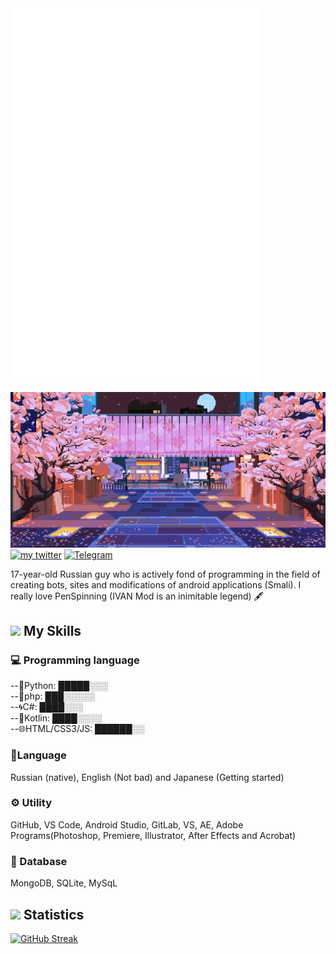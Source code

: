 <img align="center" src="/github-metrics.svg" alt="Metrics" width="400">


![](landscape-city.gif)  
[![my twitter](https://img.shields.io/badge/Twitter-PenIdze__-ff69b4?style=flat-square&logo=twitter&logoColor=ff69b4)](https://twitter.com/PenIdze_) [![Telegram](https://img.shields.io/badge/Blog-dwhat__Team-ff69b4?style=flat-square&logo=telegram&logoColor=ff69b4)](https://t.me/dwhat_team)

17-year-old Russian guy who is actively fond of programming in the field of creating bots, sites and modifications of android applications (Smali).  I really love PenSpinning (IVAN Mod is an inimitable legend) 🖋️

## ![](https://images-wixmp-ed30a86b8c4ca887773594c2.wixmp.com/f/78f4fc91-9901-4dae-a989-7444c2bb0b07/dywjky-f3eef52c-63b4-4c2f-bfbc-012a61464b71.gif?token=eyJ0eXAiOiJKV1QiLCJhbGciOiJIUzI1NiJ9.eyJzdWIiOiJ1cm46YXBwOjdlMGQxODg5ODIyNjQzNzNhNWYwZDQxNWVhMGQyNmUwIiwiaXNzIjoidXJuOmFwcDo3ZTBkMTg4OTgyMjY0MzczYTVmMGQ0MTVlYTBkMjZlMCIsIm9iaiI6W1t7InBhdGgiOiJcL2ZcLzc4ZjRmYzkxLTk5MDEtNGRhZS1hOTg5LTc0NDRjMmJiMGIwN1wvZHl3amt5LWYzZWVmNTJjLTYzYjQtNGMyZi1iZmJjLTAxMmE2MTQ2NGI3MS5naWYifV1dLCJhdWQiOlsidXJuOnNlcnZpY2U6ZmlsZS5kb3dubG9hZCJdfQ.bGkf-JLXFW1NJlPsZRXLIC816hpj1zLZoYyjy2laj38) My Skills
### 💻 Programming language
--🐍Python: █████░░░  
--🐘php: ███░░░░░  
--🌀C#: ████░░░  
--🚄Kotlin: ████░░░░  
--🌐HTML/CSS3/JS: ██████░░  
### 🗾Language
Russian (native), English (Not bad) and Japanese (Getting started)
### ⚙️ Utility
GitHub, VS Code, Android Studio, GitLab, VS, AE, Adobe Programs(Photoshop, Premiere, Illustrator, After Effects and Acrobat)
### 🔐 Database
MongoDB, SQLite, MySqL
## ![](https://images-wixmp-ed30a86b8c4ca887773594c2.wixmp.com/f/6958295e-f3aa-4108-9372-fdcd0e1952c6/d9t4lto-137f9deb-5e4c-4b64-9038-afc3b1dca533.gif?token=eyJ0eXAiOiJKV1QiLCJhbGciOiJIUzI1NiJ9.eyJzdWIiOiJ1cm46YXBwOjdlMGQxODg5ODIyNjQzNzNhNWYwZDQxNWVhMGQyNmUwIiwiaXNzIjoidXJuOmFwcDo3ZTBkMTg4OTgyMjY0MzczYTVmMGQ0MTVlYTBkMjZlMCIsIm9iaiI6W1t7InBhdGgiOiJcL2ZcLzY5NTgyOTVlLWYzYWEtNDEwOC05MzcyLWZkY2QwZTE5NTJjNlwvZDl0NGx0by0xMzdmOWRlYi01ZTRjLTRiNjQtOTAzOC1hZmMzYjFkY2E1MzMuZ2lmIn1dXSwiYXVkIjpbInVybjpzZXJ2aWNlOmZpbGUuZG93bmxvYWQiXX0.0bUJgrRjRX_u3a32zspTOzNKArHip4ievc4v50i0CjA) **Statistics**
[![GitHub Streak](http://github-readme-streak-stats.herokuapp.com?user=PenIdze&theme=black-ice&background=FF69B4&dates=FFFFFF)](https://git.io/streak-stats)
